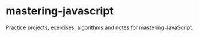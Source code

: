 # mastering-javascript
Practice projects, exercises,  algorithms and notes for mastering JavaScript.
